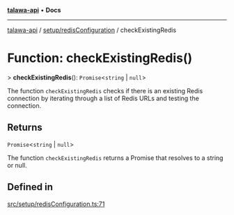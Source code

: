 [**talawa-api**](../../../README.md) • **Docs**

***

[talawa-api](../../../modules.md) / [setup/redisConfiguration](../README.md) / checkExistingRedis

# Function: checkExistingRedis()

\> **checkExistingRedis**(): `Promise`\<`string` \| `null`\>

The function `checkExistingRedis` checks if there is an existing Redis connection by iterating
through a list of Redis URLs and testing the connection.

## Returns

`Promise`\<`string` \| `null`\>

The function `checkExistingRedis` returns a Promise that resolves to a string or null.

## Defined in

[src/setup/redisConfiguration.ts:71](https://github.com/PalisadoesFoundation/talawa-api/blob/4a88fe62b20ebda9653c55ae8d39d6c6fac8831f/src/setup/redisConfiguration.ts#L71)
